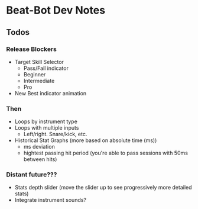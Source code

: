 # Beat-Bot Dev Notes

## Todos

### Release Blockers

- Target Skill Selector
  - Pass/Fail indicator
  - Beginner
  - Intermediate
  - Pro
- New Best indicator animation

### Then

- Loops by instrument type
- Loops with multiple inputs
  - Left/right. Snare/kick, etc.
- Historical Stat Graphs (more based on absolute time (ms))
  - ms deviation
  - hightest passing hit period (you're able to pass sessions with 50ms between hits)

### Distant future???

- Stats depth slider (move the slider up to see progressively more detailed stats)
- Integrate instrument sounds?